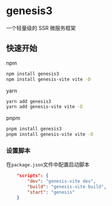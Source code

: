 # genesis3
一个轻量级的 SSR 微服务框架

## 快速开始

npm
```bash
npm install genesis3
npm install genesis-vite vite -D
```
yarn
```bash
yarn add genesis3
yarn add genesis-vite vite -D
```
pnpm
```bash
pnpm install genesis3
pnpm install genesis-vite vite -D
```
### 设置脚本
在`package.json`文件中配置启动脚本
```json
    "scripts": {
        "dev": "genesis-vite dev",
        "build": "genesis-vite build",
        "start": "genesis"
    }
```